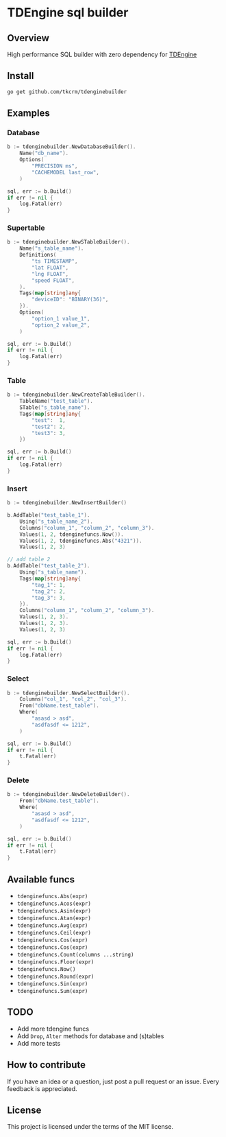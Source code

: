 # TDEngine sql builder

## Overview

High performance SQL builder with zero dependency for [TDEngine](https://tdengine.com)

## Install

```bash
go get github.com/tkcrm/tdenginebuilder
```

## Examples

### Database

```go
b := tdenginebuilder.NewDatabaseBuilder().
    Name("db_name").
    Options(
        "PRECISION ms",
        "CACHEMODEL last_row",
    )

sql, err := b.Build()
if err != nil {
    log.Fatal(err)
}
```

### Supertable

```go
b := tdenginebuilder.NewSTableBuilder().
    Name("s_table_name").
    Definitions(
        "ts TIMESTAMP",
        "lat FLOAT",
        "lng FLOAT",
        "speed FLOAT",
    ).
    Tags(map[string]any{
        "deviceID": "BINARY(36)",
    }).
    Options(
        "option_1 value_1",
        "option_2 value_2",
    )

sql, err := b.Build()
if err != nil {
    log.Fatal(err)
}
```

### Table

```go
b := tdenginebuilder.NewCreateTableBuilder().
    TableName("test_table").
    STable("s_table_name").
    Tags(map[string]any{
        "test":  1,
        "test2": 2,
        "test3": 3,
    })

sql, err := b.Build()
if err != nil {
    log.Fatal(err)
}
```

### Insert

```go
b := tdenginebuilder.NewInsertBuilder()

b.AddTable("test_table_1").
    Using("s_table_name_2").
    Columns("column_1", "column_2", "column_3").
    Values(1, 2, tdenginefuncs.Now()).
    Values(1, 2, tdenginefuncs.Abs("4321")).
    Values(1, 2, 3)

// add table 2
b.AddTable("test_table_2").
    Using("s_table_name").
    Tags(map[string]any{
        "tag_1": 1,
        "tag_2": 2,
        "tag_3": 3,
    }).
    Columns("column_1", "column_2", "column_3").
    Values(1, 2, 3).
    Values(1, 2, 3).
    Values(1, 2, 3)

sql, err := b.Build()
if err != nil {
    log.Fatal(err)
}
```

### Select

```go
b := tdenginebuilder.NewSelectBuilder().
    Columns("col_1", "col_2", "col_3").
    From("dbName.test_table").
    Where(
        "asasd > asd",
        "asdfasdf <= 1212",
    )

sql, err := b.Build()
if err != nil {
    t.Fatal(err)
}
```

### Delete

```go
b := tdenginebuilder.NewDeleteBuilder().
    From("dbName.test_table").
    Where(
        "asasd > asd",
        "asdfasdf <= 1212",
    )

sql, err := b.Build()
if err != nil {
    t.Fatal(err)
}
```

## Available funcs

- `tdenginefuncs.Abs(expr)`
- `tdenginefuncs.Acos(expr)`
- `tdenginefuncs.Asin(expr)`
- `tdenginefuncs.Atan(expr)`
- `tdenginefuncs.Avg(expr)`
- `tdenginefuncs.Ceil(expr)`
- `tdenginefuncs.Cos(expr)`
- `tdenginefuncs.Cos(expr)`
- `tdenginefuncs.Count(columns ...string)`
- `tdenginefuncs.Floor(expr)`
- `tdenginefuncs.Now()`
- `tdenginefuncs.Round(expr)`
- `tdenginefuncs.Sin(expr)`
- `tdenginefuncs.Sum(expr)`

## TODO

- Add more tdengine funcs
- Add `Drop`, `Alter` methods for database and (s)tables
- Add more tests

## How to contribute

If you have an idea or a question, just post a pull request or an issue. Every feedback is appreciated.

## License

This project is licensed under the terms of the MIT license.
